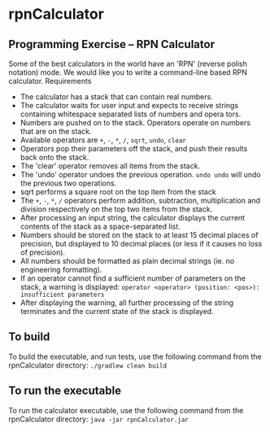 # rpnCalculator
## Programming Exercise – RPN Calculator
Some of the best calculators in the world have an 'RPN' (reverse polish notation) mode.
We would like you to write a command-line based RPN calculator.
Requirements
* The calculator has a stack that can contain real numbers.
* The calculator waits for user input and expects to receive strings containing whitespace separated lists of numbers and opera tors.
* Numbers are pushed on to the stack. Operators operate on numbers that are on the stack.
* Available operators are `+`, `-`, `*`, `/`, `sqrt`, `undo`, `clear`
* Operators pop their parameters off the stack, and push their results back onto the stack.
* The 'clear' operator removes all items from the stack.
* The 'undo' operator undoes the previous operation. `undo undo` will undo the previous two operations.
* sqrt performs a square root on the top item from the stack
* The `+`, `-`, `*`, `/` operators perform addition, subtraction, multiplication and division respectively on the top two items from the
stack.
* After processing an input string, the calculator displays the current contents of the stack as a space-separated list.
* Numbers should be stored on the stack to at least 15 decimal places of precision, but displayed to 10 decimal places (or less if it
causes no loss of precision).
* All numbers should be formatted as plain decimal strings (ie. no engineering formatting).
* If an operator cannot find a sufficient number of parameters on the stack, a warning is displayed:
`operator <operator> (position: <pos>): insufficient parameters`
* After displaying the warning, all further processing of the string terminates and the current state of the stack is displayed.

## To build 
To build the executable, and run tests, use the following command from the rpnCalculator directory:
`./gradlew clean build`

## To run the executable
To run the calculator executable, use the following command from the rpnCalculator directory:
`java -jar rpnCalculator.jar`